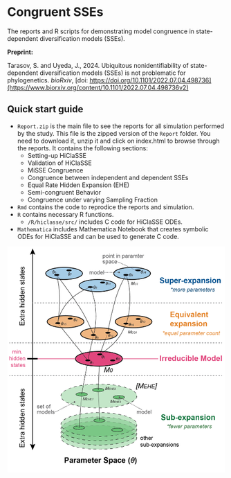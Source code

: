 # Congruent SSEs
 The reports and R scripts for demonstrating model congruence in state-dependent diversification models (SSEs).

**Preprint:**

Tarasov, S. and Uyeda, J., 2024. Ubiquitous nonidentifiability of state-dependent diversification models (SSEs) is not problematic for phylogenetics. *bioRxiv*, [doi: https://doi.org/10.1101/2022.07.04.498736](https://www.biorxiv.org/content/10.1101/2022.07.04.498736v2)



## Quick start guide


- `Report.zip` is the main file to see the reports for all simulation performed by the study. This file is the zipped version of the `Report` folder. You need to download it, unzip it and click on index.html to browse through the reports. It contains the following sections:
  - Setting-up HiClaSSE
  - Validation of HiClaSSE
  - MiSSE Congruence
  - Congruence between independent and dependent SSEs
  - Equal Rate Hidden Expansion (EHE)
  - Semi-congruent Behavior
  - Congruence under varying Sampling Fraction
- `Rmd` contains the code to reprodice the reports and simulation.
- `R` contains necessary R functions.
  - `/R/hiclasse/src/` includes C code for HiClaSSE ODEs.
- `Mathematica` includes Mathematica Notebook that creates symbolic ODEs for HiClaSSE and can be used to generate C code.



 <p align="left">
  <img src="https://github.com/sergeitarasov/Congruent-SSE-CTMC/blob/main/Fig_class.png" width="600" title="hover text">
</p>  
